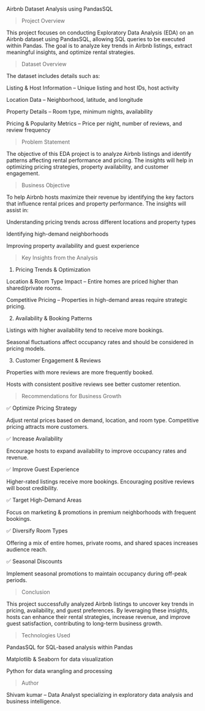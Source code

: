 Airbnb Dataset Analysis using PandasSQL

>Project Overview

This project focuses on conducting Exploratory Data Analysis (EDA) on an Airbnb dataset using PandasSQL, allowing SQL queries to be executed within Pandas. The goal is to analyze key trends in Airbnb listings, extract meaningful insights, and optimize rental strategies.

>Dataset Overview

The dataset includes details such as:

Listing & Host Information – Unique listing and host IDs, host activity

Location Data – Neighborhood, latitude, and longitude

Property Details – Room type, minimum nights, availability

Pricing & Popularity Metrics – Price per night, number of reviews, and review frequency

>Problem Statement

The objective of this EDA project is to analyze Airbnb listings and identify patterns affecting rental performance and pricing. The insights will help in optimizing pricing strategies, property availability, and customer engagement.

>Business Objective

To help Airbnb hosts maximize their revenue by identifying the key factors that influence rental prices and property performance. The insights will assist in:

Understanding pricing trends across different locations and property types

Identifying high-demand neighborhoods

Improving property availability and guest experience

>Key Insights from the Analysis

1. Pricing Trends & Optimization

Location & Room Type Impact – Entire homes are priced higher than shared/private rooms.

Competitive Pricing – Properties in high-demand areas require strategic pricing.

2. Availability & Booking Patterns

Listings with higher availability tend to receive more bookings.

Seasonal fluctuations affect occupancy rates and should be considered in pricing models.

3. Customer Engagement & Reviews

Properties with more reviews are more frequently booked.

Hosts with consistent positive reviews see better customer retention.

>Recommendations for Business Growth

✅ Optimize Pricing Strategy

Adjust rental prices based on demand, location, and room type. Competitive pricing attracts more customers.

✅ Increase Availability

Encourage hosts to expand availability to improve occupancy rates and revenue.

✅ Improve Guest Experience

Higher-rated listings receive more bookings. Encouraging positive reviews will boost credibility.

✅ Target High-Demand Areas

Focus on marketing & promotions in premium neighborhoods with frequent bookings.

✅ Diversify Room Types

Offering a mix of entire homes, private rooms, and shared spaces increases audience reach.

✅ Seasonal Discounts

Implement seasonal promotions to maintain occupancy during off-peak periods.

>Conclusion

This project successfully analyzed Airbnb listings to uncover key trends in pricing, availability, and guest preferences. By leveraging these insights, hosts can enhance their rental strategies, increase revenue, and improve guest satisfaction, contributing to long-term business growth.

>Technologies Used

PandasSQL for SQL-based analysis within Pandas

Matplotlib & Seaborn for data visualization

Python for data wrangling and processing

>Author

Shivam kumar – Data Analyst specializing in exploratory data analysis and business intelligence.

